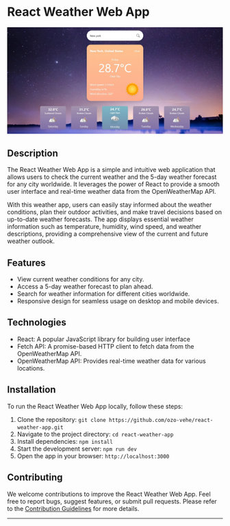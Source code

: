# React Weather Web App

![Weather Web App Screenshot](screenshot.png)

## Description

The React Weather Web App is a simple and intuitive web application that allows users to check the current weather and the 5-day weather forecast for any city worldwide. It leverages the power of React to provide a smooth user interface and real-time weather data from the OpenWeatherMap API.

With this weather app, users can easily stay informed about the weather conditions, plan their outdoor activities, and make travel decisions based on up-to-date weather forecasts. The app displays essential weather information such as temperature, humidity, wind speed, and weather descriptions, providing a comprehensive view of the current and future weather outlook.

## Features

- View current weather conditions for any city.
- Access a 5-day weather forecast to plan ahead.
- Search for weather information for different cities worldwide.
- Responsive design for seamless usage on desktop and mobile devices.

## Technologies

- React: A popular JavaScript library for building user interface
- Fetch API: A promise-based HTTP client to fetch data from the OpenWeatherMap API.
- OpenWeatherMap API: Provides real-time weather data for various locations.

## Installation

To run the React Weather Web App locally, follow these steps:

1. Clone the repository: `git clone https://github.com/ozo-vehe/react-weather-app.git`
2. Navigate to the project directory: `cd react-weather-app`
3. Install dependencies: `npm install`
4. Start the development server: `npm run dev`
5. Open the app in your browser: `http://localhost:3000`

## Contributing

We welcome contributions to improve the React Weather Web App. Feel free to report bugs, suggest features, or submit pull requests. Please refer to the [Contribution Guidelines](CONTRIBUTING.md) for more details.

---
